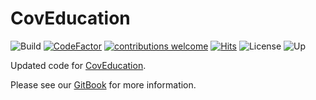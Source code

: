 # CovEducation
![Build](https://img.shields.io/github/checks-status/coveducation/website/main?style=flat-square)
[![CodeFactor](https://www.codefactor.io/repository/github/coveducation/website/badge)](https://www.codefactor.io/repository/github/coveducation/website)
[![contributions welcome](https://img.shields.io/badge/contributions-welcome-brightgreen.svg?style=flat)](https://github.com/dwyl/esta/issues)
[![Hits](https://hits.seeyoufarm.com/api/count/incr/badge.svg?url=https%3A%2F%2Fgithub.com%2Fgjbae1212%2Fhit-counter&count_bg=%233DC4C8&title_bg=%23555555&icon=&icon_color=%23E7E7E7&title=hits&edge_flat=false)](https://hits.seeyoufarm.com)
![License](https://img.shields.io/github/license/coveducation/website)
![Up](https://img.shields.io/website?down_color=red&down_message=offline&up_color=blue&up_message=online&url=https%3A%2F%2Fwww.coved.org)


Updated code for [CovEducation](https://www.coved.org). 

Please see our [GitBook](https://coved-dev.gitbook.io/coveducation/) for more information.
